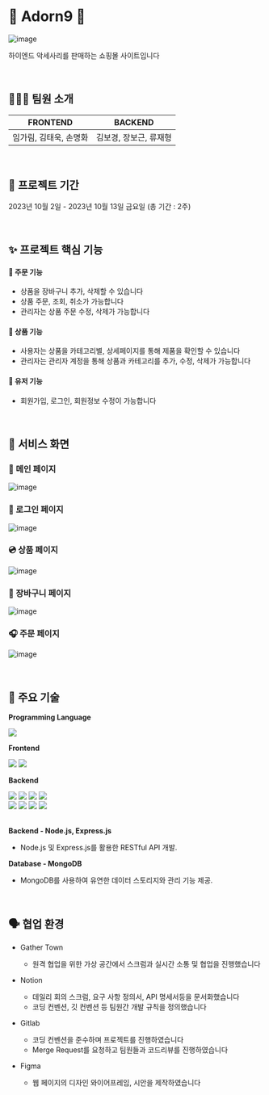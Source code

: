 # 💎 Adorn9 💎
![image](https://github.com/bokyung39/Adorn9-ShoppingMall-backend/assets/72790694/cf112026-7617-4ef5-8142-cc00df0d0085)

하이엔드 악세사리를 판매하는 쇼핑몰 사이트입니다

<br>

## 👩🏻‍💻 팀원 소개
  
| FRONTEND | BACKEND |
| ----  | -------- |
| 임가림, 김태욱, 손명화 | 김보경, 장보근, 류재형 |

<br>

## 📅 프로젝트 기간

2023년 10월 2일 - 2023년 10월 13일 금요일 (총 기간 : 2주)

<br>

## ✨ 프로젝트 핵심 기능

#### 💬 주문 기능
- 상품을 장바구니 추가, 삭제할 수 있습니다
- 상품 주문, 조회, 취소가 가능합니다
- 관리자는 상품 주문 수정, 삭제가 가능합니다

#### 🔎 상품 기능
- 사용자는 상품을 카테고리별, 상세페이지를 통해 제품을 확인할 수 있습니다
- 관리자는 관리자 계정을 통해 상품과 카테고리를 추가, 수정, 삭제가 가능합니다

#### 🙌 유저 기능
- 회원가입, 로그인, 회원정보 수정이 가능합니다

<br>

## 🎵 서비스 화면

### 🎸 메인 페이지

![image](https://github.com/bokyung39/Adorn9-ShoppingMall-backend/assets/72790694/f0e0bad7-0685-436f-8bb2-8bedbf902508)


### 🎺 로그인 페이지

![image](https://github.com/bokyung39/Adorn9-ShoppingMall-backend/assets/72790694/5a838dc5-0691-460b-bbde-b89ad9312621)


### 💿 상품 페이지

![image](https://github.com/bokyung39/Adorn9-ShoppingMall-backend/assets/72790694/9edf3d99-1d49-49ef-9812-4270a9579c42)


### 💾 장바구니 페이지

![image](https://github.com/bokyung39/Adorn9-ShoppingMall-backend/assets/72790694/f2d21c5a-ed8b-42e7-a63b-4f8329df8d80)


### 🎧 주문 페이지

![image](https://github.com/bokyung39/Adorn9-ShoppingMall-backend/assets/72790694/70908693-1bfd-4d4b-96d0-8a22d0325fdf)

<br>

## 🔨 주요 기술

**Programming Language**

<img src="https://img.shields.io/badge/javascript-F7DF1E?style=for-the-badge&logo=javascript&logoColor=black">
    
**Frontend**

<div>
  <img src="https://img.shields.io/badge/HTML5-E34F26?style=for-the-badge&logo=HTML5&logoColor=white">
  <img src="https://img.shields.io/badge/CSS3-1572B6?style=for-the-badge&logo=CSS3&logoColor=white">
</div>

**Backend**
<div>
  <img src="https://img.shields.io/badge/Node.js-339933?style=for-the-badge&logo=node.js&logoColor=white">
  <img src="https://img.shields.io/badge/Express-000000?style=for-the-badge&logo=express&logoColor=white">
  <img src="https://img.shields.io/badge/mongoDB-47A248?style=for-the-badge&logo=MongoDB&logoColor=white">
  <img src="https://img.shields.io/badge/Mongoose-880000?style=for-the-badge&logo=mongoose&logoColor=white">
</div>
<div>
  <img src="https://img.shields.io/badge/jwt-000000?style=for-the-badge&logo=jwt&logoColor=white">
  <img src="https://img.shields.io/badge/NGINX-009639?style=for-the-badge&logo=nginx&logoColor=white"/>
  <img src="https://img.shields.io/badge/PM2-2B037A?style=for-the-badge&logo=pm2&logoColor=white"/>
  <img src="https://img.shields.io/badge/GCP-4285F4?style=for-the-badge&logo=googlecloud&logoColor=white">
</div>

<br>

**Backend - Node.js, Express.js**
- Node.js 및 Express.js를 활용한 RESTful API 개발.

**Database - MongoDB**
- MongoDB를 사용하여 유연한 데이터 스토리지와 관리 기능 제공.

<br>

## 🗣 협업 환경

- Gather Town

  - 원격 협업을 위한 가상 공간에서 스크럼과 실시간 소통 및 협업을 진행했습니다

- Notion

  - 데일리 회의 스크럼, 요구 사항 정의서, API 명세서등을 문서화했습니다
  - 코딩 컨벤션, 깃 컨벤션 등 팀원간 개발 규칙을 정의했습니다

- Gitlab

  - 코딩 컨벤션을 준수하며 프로젝트를 진행하였습니다
  - Merge Request를 요청하고 팀원들과 코드리뷰를 진행하였습니다

- Figma

  - 웹 페이지의 디자인 와이어프레임, 시안을 제작하였습니다
